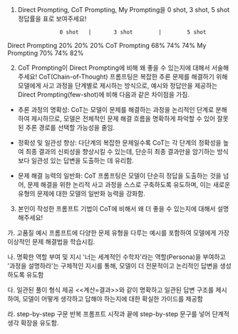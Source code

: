 1. Direct Prompting, CoT Prompting, My Prompting을 0 shot, 3 shot, 5 shot 정답률을 표로 보여주세요!

                    0 shot   |       3 shot        |        5 shot
Direct Prompting    20%             20%                     20%
CoT Prompting       68%             74%                     74%
My Prompting        70%             74%                     82%


2. CoT Prompting이 Direct Prompting에 비해 왜 좋을 수 있는지에 대해서 서술해주세요!
CoT(Chain-of-Thought) 프롬프팅은 복잡한 추론 문제를 해결하기 위해 모델에게 사고 과정을 단계별로 제시하는 방식으로, 예시와 정답만을 제공하는 Direct Prompting(few-shot)에 비해 다음과 같은 차이점을 가짐.

- 추론 과정의 명확성: CoT는 모델이 문제를 해결하는 과정을 논리적인 단계로 분해하여 제시하므로, 모델은 전체적인 문제 해결 흐름을 명확하게 파악할 수 있어 잘못된 추론 경로를 선택할 가능성을 줄임.

- 정확성 및 일관성 향상: 다단계의 복잡한 문제일수록 CoT는 각 단계의 정확성을 높여 최종 결과의 신뢰성을 향상시킬 수 있는데, 단순히 최종 결과만을 암기하는 방식보다 일관성 있는 답변을 도출하는 데 유리함.

- 문제 해결 능력의 일반화: CoT 프롬프팅은 모델이 단순히 정답을 도출하는 것을 넘어, 문제 해결을 위한 논리적 사고 과정을 스스로 구축하도록 유도하며, 이는 새로운 유형의 문제에 대한 모델의 일반화 능력을 강화함.

3. 본인이 작성한 프롬프트 기법이 CoT에 비해서 왜 더 좋을 수 있는지에 대해서 설명해주세요!

가. 고품질 예시 
프롬프트에 다양한 문제 유형을 다루는 예시를 포함하여 모델에게 가장 이상적인 문제 해결법을 학습시킴.

나. 명확한 역할 부여 및 지시 
'너는 세계적인 수학자'라는 역할(Persona)을 부여하고 '과정을 설명하라'는 구체적인 지시를 통해, 모델이 더 전문적이고 논리적인 답변을 생성하도록 유도함

다. 일관된 풀이 형식 제공
<<계산=결과>>와 같이 명확하고 일관된 답변 구조를 제시하여, 모델이 어떻게 생각하고 답해야 하는지에 대한 확실한 가이드를 제공함

라. step-by-step 구문 반복
프롬프트 시작과 끝에 step-by-step 문구를 넣어 단계적 생각 확장을 유도함.

